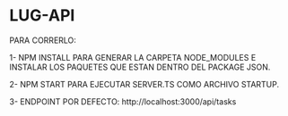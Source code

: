 # LUG-API

PARA CORRERLO:

1- NPM INSTALL PARA GENERAR LA CARPETA NODE_MODULES E INSTALAR LOS PAQUETES QUE ESTAN DENTRO DEL PACKAGE JSON.	

2- NPM START PARA EJECUTAR SERVER.TS COMO ARCHIVO STARTUP.

3- ENDPOINT POR DEFECTO: http://localhost:3000/api/tasks
